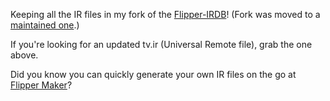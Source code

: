 Keeping all the IR files in my fork of the [Flipper-IRDB](https://github.com/UberGuidoZ/Flipper-IRDB)! (Fork was moved to a [maintained one](https://github.com/logickworkshop/Flipper-IRDB).)

If you're looking for an updated tv.ir (Universal Remote file), grab the one above.

Did you know you can quickly generate your own IR files on the go at [Flipper Maker](https://flippermaker.github.io/)?
